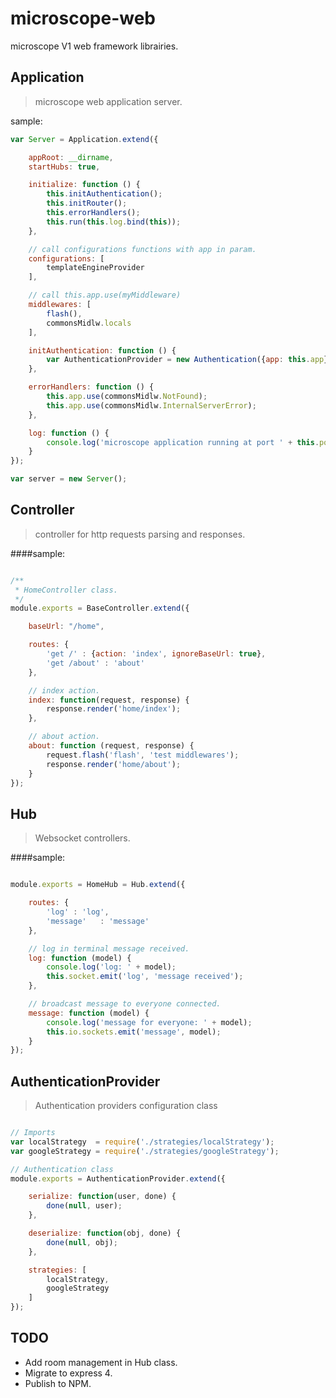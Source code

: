 microscope-web
==============

microscope V1 web framework librairies.

Application
-----------

> microscope web application server.

sample:

```js
var Server = Application.extend({

    appRoot: __dirname,
    startHubs: true,

    initialize: function () {
        this.initAuthentication();
        this.initRouter();
        this.errorHandlers();
        this.run(this.log.bind(this));
    },

    // call configurations functions with app in param.
    configurations: [
        templateEngineProvider
    ],

    // call this.app.use(myMiddleware)
    middlewares: [
        flash(),
        commonsMidlw.locals
    ],

    initAuthentication: function () {
        var AuthenticationProvider = new Authentication({app: this.app});
    },

    errorHandlers: function () {
        this.app.use(commonsMidlw.NotFound);
        this.app.use(commonsMidlw.InternalServerError);
    },

    log: function () {
        console.log('microscope application running at port ' + this.port);
    }
});

var server = new Server();

```


Controller
----------

> controller for http requests parsing and responses.

####sample:

```js

/**
 * HomeController class.
 */
module.exports = BaseController.extend({

    baseUrl: "/home",

    routes: {
        'get /' : {action: 'index', ignoreBaseUrl: true},
        'get /about' : 'about'
    },

    // index action.
    index: function(request, response) {
        response.render('home/index');
    },

    // about action.
    about: function (request, response) {
        request.flash('flash', 'test middlewares');
        response.render('home/about');
    }
});

```

Hub
---

> Websocket controllers.

####sample:

```js

module.exports = HomeHub = Hub.extend({

    routes: {
        'log' : 'log',
        'message'   : 'message'
    },

    // log in terminal message received.
    log: function (model) {
        console.log('log: ' + model);
        this.socket.emit('log', 'message received');
    },

    // broadcast message to everyone connected.
    message: function (model) {
        console.log('message for everyone: ' + model);
        this.io.sockets.emit('message', model);
    }
});

```

AuthenticationProvider
----------------------

> Authentication providers configuration class

```js

// Imports
var localStrategy  = require('./strategies/localStrategy');
var googleStrategy = require('./strategies/googleStrategy');

// Authentication class
module.exports = AuthenticationProvider.extend({

    serialize: function(user, done) {
        done(null, user);
    },

    deserialize: function(obj, done) {
        done(null, obj);
    },

    strategies: [
        localStrategy,
        googleStrategy
    ]
});

```

TODO
----

* Add room management in Hub class.
* Migrate to express 4.
* Publish to NPM.